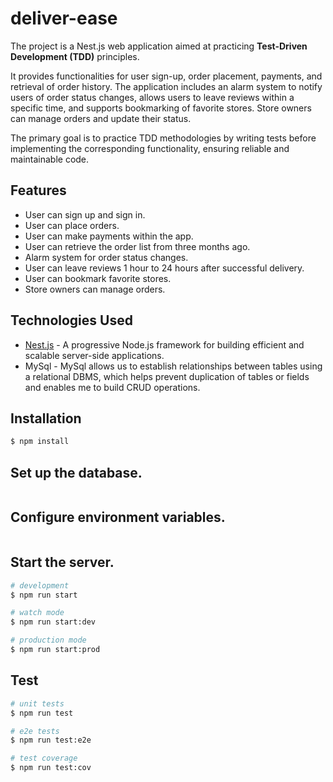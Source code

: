 # deliver-ease

The project is a Nest.js web application aimed at practicing **Test-Driven Development (TDD)** principles. 

It provides functionalities for user sign-up, order placement, payments, and retrieval of order history. 
The application includes an alarm system to notify users of order status changes, allows users to leave reviews within a specific time, and supports bookmarking of favorite stores. Store owners can manage orders and update their status. 

The primary goal is to practice TDD methodologies by writing tests before implementing the corresponding functionality, ensuring reliable and maintainable code.


## Features

- User can sign up and sign in.
- User can place orders.
- User can make payments within the app.
- User can retrieve the order list from three months ago.
- Alarm system for order status changes.
- User can leave reviews 1 hour to 24 hours after successful delivery.
- User can bookmark favorite stores.
- Store owners can manage orders.

## Technologies Used

- [Nest.js](https://nestjs.com) - A progressive Node.js framework for building efficient and scalable server-side applications.
- MySql - MySql allows us to establish relationships between tables using a relational DBMS, which helps prevent duplication of tables or fields and enables me to build CRUD operations.

## Installation

```bash
$ npm install
```

## Set up the database.
```
```

## Configure environment variables.
```
```

## Start the server.

```bash
# development
$ npm run start

# watch mode
$ npm run start:dev

# production mode
$ npm run start:prod
```

## Test

```bash
# unit tests
$ npm run test

# e2e tests
$ npm run test:e2e

# test coverage
$ npm run test:cov
```

